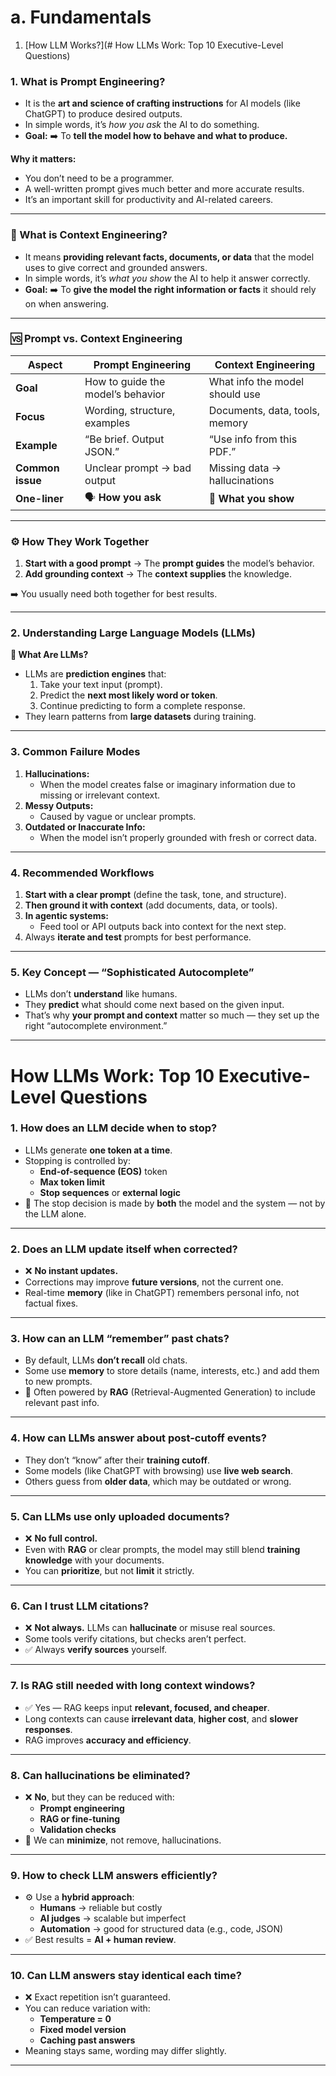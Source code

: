 # **a. Fundamentals**
1. [How LLM Works?](# How LLMs Work: Top 10 Executive-Level Questions)

### 1. What is Prompt Engineering?

- It is the **art and science of crafting instructions** for AI models (like ChatGPT) to produce desired outputs.
- In simple words, it’s *how you ask* the AI to do something.
- **Goal:** ➡️ To **tell the model how to behave and what to produce.**

**Why it matters:**

- You don’t need to be a programmer.
- A well-written prompt gives much better and more accurate results.
- It’s an important skill for productivity and AI-related careers.

---

### 🔹 What is Context Engineering?

- It means **providing relevant facts, documents, or data** that the model uses to give correct and grounded answers.
- In simple words, it’s *what you show* the AI to help it answer correctly.
- **Goal:** ➡️ To **give the model the right information or facts** it should rely on when answering.

---

### 🆚 **Prompt vs. Context Engineering**

| Aspect | Prompt Engineering | Context Engineering |
| --- | --- | --- |
| **Goal** | How to guide the model’s behavior | What info the model should use |
| **Focus** | Wording, structure, examples | Documents, data, tools, memory |
| **Example** | “Be brief. Output JSON.” | “Use info from this PDF.” |
| **Common issue** | Unclear prompt → bad output | Missing data → hallucinations |
| **One-liner** | 🗣️ **How you ask** | 📄 **What you show** |

---

### ⚙️ **How They Work Together**

1. **Start with a good prompt** → The **prompt guides** the model’s behavior.
2. **Add grounding context** → The **context supplies** the knowledge.

➡️ You usually need both together for best results.

---

### **2. Understanding Large Language Models (LLMs)**

**🔹 What Are LLMs?**

- LLMs are **prediction engines** that:
    1. Take your text input (prompt).
    2. Predict the **next most likely word or token**.
    3. Continue predicting to form a complete response.
- They learn patterns from **large datasets** during training.

---

### **3. Common Failure Modes**

1. **Hallucinations:**
    - When the model creates false or imaginary information due to missing or irrelevant context.
2. **Messy Outputs:**
    - Caused by vague or unclear prompts.
3. **Outdated or Inaccurate Info:**
    - When the model isn’t properly grounded with fresh or correct data.

---

### **4. Recommended Workflows**

1. **Start with a clear prompt** (define the task, tone, and structure).
2. **Then ground it with context** (add documents, data, or tools).
3. **In agentic systems:**
    - Feed tool or API outputs back into context for the next step.
4. Always **iterate and test** prompts for best performance.

---

### 5. Key Concept — “Sophisticated Autocomplete”

- LLMs don’t **understand** like humans.
- They **predict** what should come next based on the given input.
- That’s why **your prompt and context** matter so much — they set up the right “autocomplete environment.”

---

# How LLMs Work: Top 10 Executive-Level Questions 

### **1. How does an LLM decide when to stop?**

- LLMs generate **one token at a time**.
- Stopping is controlled by:
    - **End-of-sequence (EOS)** token
    - **Max token limit**
    - **Stop sequences** or **external logic**
- 🧠 The stop decision is made by **both** the model and the system — not by the LLM alone.

---

### **2. Does an LLM update itself when corrected?**

- ❌ **No instant updates.**
- Corrections may improve **future versions**, not the current one.
- Real-time **memory** (like in ChatGPT) remembers personal info, not factual fixes.

---

### **3. How can an LLM “remember” past chats?**

- By default, LLMs **don’t recall** old chats.
- Some use **memory** to store details (name, interests, etc.) and add them to new prompts.
- 🧠 Often powered by **RAG** (Retrieval-Augmented Generation) to include relevant past info.

---

### **4. How can LLMs answer about post-cutoff events?**

- They don’t “know” after their **training cutoff**.
- Some models (like ChatGPT with browsing) use **live web search**.
- Others guess from **older data**, which may be outdated or wrong.

---

### **5. Can LLMs use only uploaded documents?**

- ❌ **No full control.**
- Even with **RAG** or clear prompts, the model may still blend **training knowledge** with your documents.
- You can **prioritize**, but not **limit** it strictly.

---

### **6. Can I trust LLM citations?**

- ❌ **Not always.** LLMs can **hallucinate** or misuse real sources.
- Some tools verify citations, but checks aren’t perfect.
- ✅ Always **verify sources** yourself.

---

### **7. Is RAG still needed with long context windows?**

- ✅ Yes — RAG keeps input **relevant, focused, and cheaper**.
- Long contexts can cause **irrelevant data**, **higher cost**, and **slower responses**.
- RAG improves **accuracy and efficiency**.

---

### **8. Can hallucinations be eliminated?**

- ❌ **No**, but they can be reduced with:
    - **Prompt engineering**
    - **RAG or fine-tuning**
    - **Validation checks**
- 🎯 We can **minimize**, not remove, hallucinations.

---

### **9. How to check LLM answers efficiently?**

- ⚙️ Use a **hybrid approach**:
    - **Humans** → reliable but costly
    - **AI judges** → scalable but imperfect
    - **Automation** → good for structured data (e.g., code, JSON)
- ✅ Best results = **AI + human review**.

---

### **10. Can LLM answers stay identical each time?**

- ❌ Exact repetition isn’t guaranteed.
- You can reduce variation with:
    - **Temperature = 0**
    - **Fixed model version**
    - **Caching past answers**
- Meaning stays same, wording may differ slightly.

---
